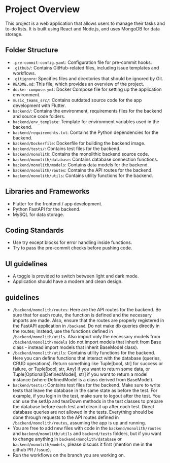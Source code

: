 # Project Overview

This project is a web application that allows users to manage their tasks and to-do lists. It is built using React and Node.js, and uses MongoDB for data storage.

## Folder Structure

- `.pre-commit-config.yaml`: Configuration file for pre-commit hooks.
- `.github/`: Contains GitHub-related files, including issue templates and workflows.
- `.gitignore`: Specifies files and directories that should be ignored by Git.
- `README.md`: This file, which provides an overview of the project.
- `docker-compose.yml`: Docker Compose file for setting up the application environment.
- `music_teams_src/`: Contains outdated source code for the app development with Flutter.
- `backend/`: Contains the environment, requirements files for the backend and source code folders.
- `backend/env_template`: Template for environment variables used in the backend.
- `backend/requirements.txt`: Contains the Python dependencies for the backend.
- `backend/Dockerfile`: Dockerfile for building the backend image.
- `backend/tests/`: Contains test files for the backend.
- `backend/monolith`: Contains the monolithic backend source code.
- `backend/monolith/database`: Contains database connection functions.
- `backend/monolith/models`: Contains data models for the backend.
- `backend/monolith/routes`: Contains the API routes for the backend.
- `backend/monolith/utils`: Contains utility functions for the backend.

## Libraries and Frameworks

- Flutter for the frontend / app development.
- Python FastAPI for the backend.
- MySQL for data storage.

## Coding Standards

- Use try except blocks for error handling inside functions.
- Try to pass the pre-commit checks before pushing code.

## UI guidelines

- A toggle is provided to switch between light and dark mode.
- Application should have a modern and clean design.

## guidelines
- `/backend/monolith/routes`: Here are the API routes for the backend. 
Be sure that for each route, the function is defined and the necessary imports are made.
Also, ensure that the routes are properly registered in the FastAPI application in `/backend`.
Do not make db queries directly in the routes; instead, use the functions defined in `/backend/monolith/utils`.
Also import only the necessary models from `/backend/monolith/models` 
(do not import models that inherit from Base class -
instead import models that inherit BaseModel class).
- `/backend/monolith/utils`: Contains utility functions for the backend.
Here you can define functions that interact with the database (queries, CRUD operations).
Return something like Tuple[bool, str] for success or failure,
or Tuple[bool, str, Any] if you want to return some data,
or Tuple[Optional[DefinedModel], str] if you want to return a model instance
(where DefinedModel is a class derived from BaseModel).
- `backend/tests/`: Contains test files for the backend.
Make sure to write tests that leave the database in the same state as before the test.
For example, if you login in the test, make sure to logout after the test.
You can use the setUp and tearDown methods in the test classes to prepare the database before each test and clean it up after each test.
Direct database queries are not allowed in the tests. 
Everything should be done through requests to the API routes defined in `/backend/monolith/routes`,
assuming the app is up and running.
- You are free to add new files with code in the `backend/monolith/routes` and `backend/monolith/utils` and `backend/tests` folders,
but if you want to change anything in `backend/monolith/database` or `backend/monolith/models`, please discuss it first (mention me in the github PR / Issue).
- Run the workflows on the branch you are working on.